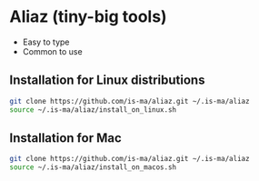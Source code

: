 # Aliaz (tiny-big tools)

* Easy to type
* Common to use

## Installation for Linux distributions

```bash
git clone https://github.com/is-ma/aliaz.git ~/.is-ma/aliaz
source ~/.is-ma/aliaz/install_on_linux.sh
```

## Installation for Mac

```bash
git clone https://github.com/is-ma/aliaz.git ~/.is-ma/aliaz
source ~/.is-ma/aliaz/install_on_macos.sh
```
